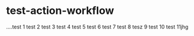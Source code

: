 # test-action-workflow
....test 1 test 2 test 3 test 4 test 5 test 6 test 7 test 8 tesz 9 test 10 test 11jhg

 
